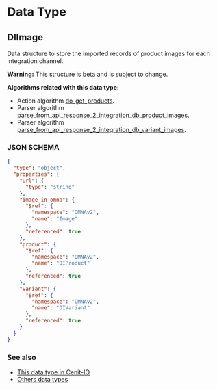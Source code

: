 # Data Type

## DIImage

Data structure to store the imported records of product images for each integration channel.

**Warning:** This structure is beta and is subject to change.

**Algorithms related with this data type:**

* Action algorithm [do_get_products](../action-algorithms/do_get_products.md).
* Parser algorithm [parse_from_api_response_2_integration_db_product_images](../parser-algorithms/parse_from_api_response_2_integration_db_product_images.md).
* Parser algorithm [parse_from_api_response_2_integration_db_variant_images](../parser-algorithms/parse_from_api_response_2_integration_db_variant_images.md).
    
### JSON SCHEMA
```json
{
  "type": "object",
  "properties": {
    "url": {
      "type": "string"
    },
    "image_in_omna": {
      "$ref": {
        "namespace": "OMNAv2",
        "name": "Image"
      },
      "referenced": true
    },
    "product": {
      "$ref": {
        "namespace": "OMNAv2",
        "name": "DIProduct"
      },
      "referenced": true
    },
    "variant": {
      "$ref": {
        "namespace": "OMNAv2",
        "name": "DIVariant"
      },
      "referenced": true
    }
  }
}
```

### See also
* [This data type in Cenit-IO](https://cenit.io/json_data_type?f[name][40703][o]=is&f[name][40703][v]=DIImage&f[namespace][40840][v]=OMNAv2)
* [Others data types](overview?id=DIImage)